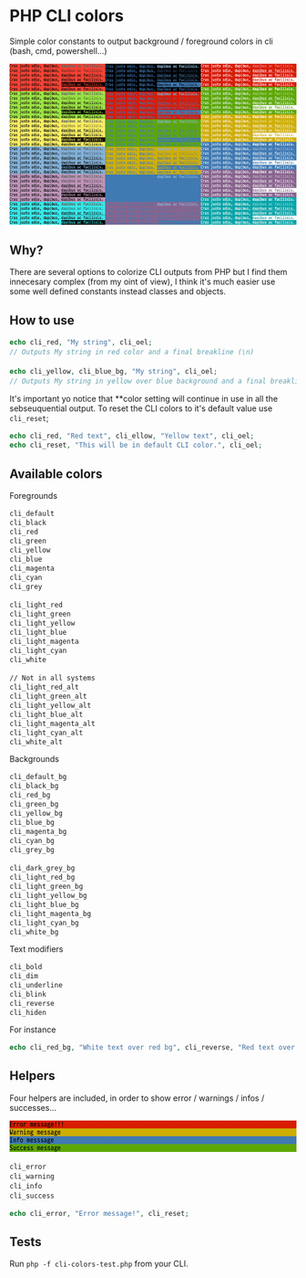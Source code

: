 # PHP CLI colors
Simple color constants to output background / foreground colors in cli (bash, cmd, powershell...)

![screenshot](screenshot.png)

## Why?

There are several options to colorize CLI outputs from PHP but I find them innecesary complex (from my oint of view), I think it's much easier use some well defined constants instead classes and objects.

## How to use

```php
echo cli_red, "My string", cli_oel;
// Outputs My string in red color and a final breakline (\n)

echo cli_yellow, cli_blue_bg, "My string", cli_oel;
// Outputs My string in yellow over blue background and a final breakline (\n)
```

It's important yo notice that **color setting will continue in use in all the sebseuquential output. To reset the CLI colors to it's default value use `cli_reset`;

```php
echo cli_red, "Red text", cli_ellow, "Yellow text", cli_oel;
echo cli_reset, "This will be in default CLI color.", cli_oel;
```

## Available colors

Foregrounds
```
cli_default
cli_black
cli_red
cli_green
cli_yellow
cli_blue
cli_magenta
cli_cyan
cli_grey

cli_light_red
cli_light_green
cli_light_yellow
cli_light_blue
cli_light_magenta
cli_light_cyan
cli_white

// Not in all systems
cli_light_red_alt
cli_light_green_alt
cli_light_yellow_alt
cli_light_blue_alt
cli_light_magenta_alt
cli_light_cyan_alt
cli_white_alt
```

Backgrounds
```
cli_default_bg
cli_black_bg
cli_red_bg
cli_green_bg
cli_yellow_bg
cli_blue_bg
cli_magenta_bg
cli_cyan_bg
cli_grey_bg

cli_dark_grey_bg
cli_light_red_bg
cli_light_green_bg
cli_light_yellow_bg
cli_light_blue_bg
cli_light_magenta_bg
cli_light_cyan_bg
cli_white_bg
```

Text modifiers
````
cli_bold
cli_dim
cli_underline
cli_blink
cli_reverse
cli_hiden
````

For instance
```php
echo cli_red_bg, "White text over red bg", cli_reverse, "Red text over white bg", cli_reset, cli_oel;
```

## Helpers

Four helpers are included, in order to show error / warnings / infos / successes...

![screenshot](helpers.png)

```php
cli_error
cli_warning
cli_info
cli_success
```

```php
echo cli_error, "Error message!", cli_reset;
```

## Tests

Run `php -f cli-colors-test.php` from your CLI.